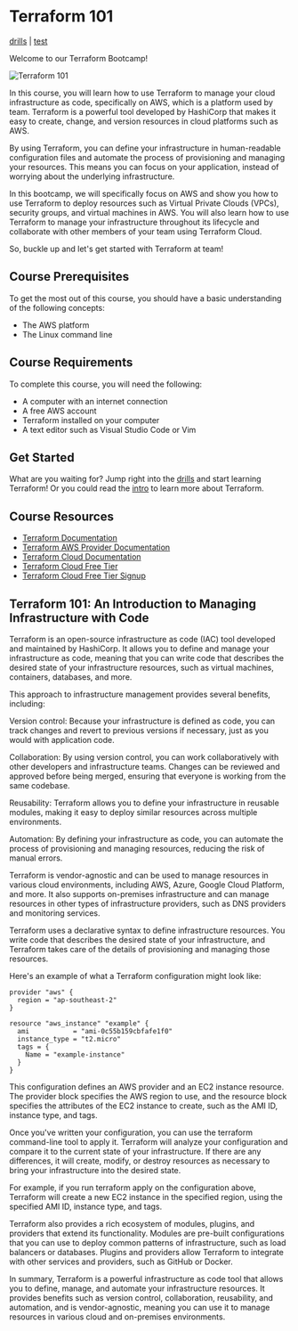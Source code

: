 # Terraform 101

[drills](drills/README.md) | [test](test/test.md)

Welcome to our Terraform Bootcamp!

![Terraform 101](https://user-images.githubusercontent.com/19922556/219302916-57002f7c-a51f-4d0c-a70a-884e2c9cbc24.jpg)

In this course, you will learn how to use Terraform to manage your cloud infrastructure as code, specifically on AWS, which is a platform used by team. Terraform is a powerful tool developed by HashiCorp that makes it easy to create, change, and version resources in cloud platforms such as AWS.

By using Terraform, you can define your infrastructure in human-readable configuration files and automate the process of provisioning and managing your resources. This means you can focus on your application, instead of worrying about the underlying infrastructure.

In this bootcamp, we will specifically focus on AWS and show you how to use Terraform to deploy resources such as Virtual Private Clouds (VPCs), security groups, and virtual machines in AWS. You will also learn how to use Terraform to manage your infrastructure throughout its lifecycle and collaborate with other members of your team using Terraform Cloud.

So, buckle up and let's get started with Terraform at team!

## Course Prerequisites

To get the most out of this course, you should have a basic understanding of the following concepts:

* The AWS platform
* The Linux command line

## Course Requirements

To complete this course, you will need the following:

* A computer with an internet connection
* A free AWS account
* Terraform installed on your computer
* A text editor such as Visual Studio Code or Vim

## Get Started

What are you waiting for? Jump right into the [drills](drills/README.md) and start learning Terraform! Or you could read the [intro](intro.md) to learn more about Terraform.

## Course Resources

* [Terraform Documentation](https://www.terraform.io/docs/index.html)
* [Terraform AWS Provider Documentation](https://registry.terraform.io/providers/hashicorp/aws/latest/docs)
* [Terraform Cloud Documentation](https://www.terraform.io/docs/cloud/index.html)
* [Terraform Cloud Free Tier](https://www.terraform.io/docs/cloud/free/index.html)
* [Terraform Cloud Free Tier Signup](https://app.terraform.io/signup/account)

## Terraform 101: An Introduction to Managing Infrastructure with Code

Terraform is an open-source infrastructure as code (IAC) tool developed and maintained by HashiCorp. It allows you to define and manage your infrastructure as code, meaning that you can write code that describes the desired state of your infrastructure resources, such as virtual machines, containers, databases, and more.

This approach to infrastructure management provides several benefits, including:

Version control: Because your infrastructure is defined as code, you can track changes and revert to previous versions if necessary, just as you would with application code.

Collaboration: By using version control, you can work collaboratively with other developers and infrastructure teams. Changes can be reviewed and approved before being merged, ensuring that everyone is working from the same codebase.

Reusability: Terraform allows you to define your infrastructure in reusable modules, making it easy to deploy similar resources across multiple environments.

Automation: By defining your infrastructure as code, you can automate the process of provisioning and managing resources, reducing the risk of manual errors.

Terraform is vendor-agnostic and can be used to manage resources in various cloud environments, including AWS, Azure, Google Cloud Platform, and more. It also supports on-premises infrastructure and can manage resources in other types of infrastructure providers, such as DNS providers and monitoring services.

Terraform uses a declarative syntax to define infrastructure resources. You write code that describes the desired state of your infrastructure, and Terraform takes care of the details of provisioning and managing those resources.

Here's an example of what a Terraform configuration might look like:

```hcl
provider "aws" {
  region = "ap-southeast-2"
}

resource "aws_instance" "example" {
  ami           = "ami-0c55b159cbfafe1f0"
  instance_type = "t2.micro"
  tags = {
    Name = "example-instance"
  }
}
```

This configuration defines an AWS provider and an EC2 instance resource. The provider block specifies the AWS region to use, and the resource block specifies the attributes of the EC2 instance to create, such as the AMI ID, instance type, and tags.

Once you've written your configuration, you can use the terraform command-line tool to apply it. Terraform will analyze your configuration and compare it to the current state of your infrastructure. If there are any differences, it will create, modify, or destroy resources as necessary to bring your infrastructure into the desired state.

For example, if you run terraform apply on the configuration above, Terraform will create a new EC2 instance in the specified region, using the specified AMI ID, instance type, and tags.

Terraform also provides a rich ecosystem of modules, plugins, and providers that extend its functionality. Modules are pre-built configurations that you can use to deploy common patterns of infrastructure, such as load balancers or databases. Plugins and providers allow Terraform to integrate with other services and providers, such as GitHub or Docker.

In summary, Terraform is a powerful infrastructure as code tool that allows you to define, manage, and automate your infrastructure resources. It provides benefits such as version control, collaboration, reusability, and automation, and is vendor-agnostic, meaning you can use it to manage resources in various cloud and on-premises environments.
